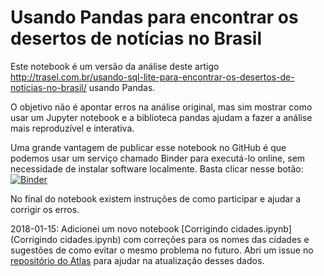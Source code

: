 # Usando Pandas para encontrar os desertos de notícias no Brasil

Este notebook é um versão da análise deste artigo
http://trasel.com.br/usando-sql-lite-para-encontrar-os-desertos-de-noticias-no-brasil/
usando Pandas.

O objetivo não é apontar erros na análise original,
mas sim mostrar como usar um Jupyter notebook e a biblioteca pandas ajudam a fazer a análise mais reproduzível e interativa.

Uma grande vantagem de publicar esse notebook no GitHub é que podemos usar um serviço chamado Binder para executá-lo online,
sem necessidade de instalar software localmente.
Basta clicar nesse botão: [![Binder](https://mybinder.org/badge.svg)](https://mybinder.org/v2/gh/luizirber/2018-desertos/master?filepath=Usando%20Pandas%20para%20encontrar%20os%20desertos%20de%20not%C3%ADcias%20no%20Brasil.ipynb)

No final do notebook existem instruções de como participar e ajudar a corrigir os erros.

2018-01-15: Adicionei um novo notebook
[Corrigindo cidades.ipynb](Corrigindo cidades.ipynb)
com correções para os nomes das cidades e sugestões de como evitar o mesmo problema no futuro.
Abri um issue no [repositório do Atlas](https://github.com/voltdatalab/Atlas-Analytics/issues/3) para ajudar na atualização desses dados.
